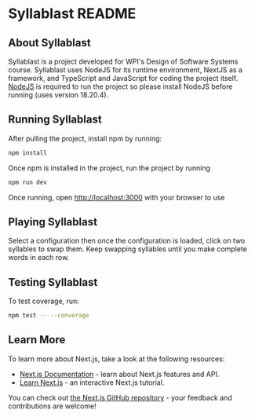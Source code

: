 # Syllablast README

## About Syllablast
Syllablast is a project developed for WPI's Design of Software Systems course. Syllablast uses NodeJS for its runtime environment, NextJS as a framework, and TypeScript and JavaScript for coding the project itself. [NodeJS](https://nodejs.org/en/download/package-manager) is required to run the project so please install NodeJS before running (uses version 18.20.4).

## Running Syllablast
After pulling the project, install npm by running:
```bash
npm install
```

Once npm is installed in the project, run the project by running

```bash
npm run dev
```

Once running, open [http://localhost:3000](http://localhost:3000) with your browser to use 

## Playing Syllablast
Select a configuration then once the configuration is loaded, click on two syllables to swap them. Keep swapping syllables until you make complete words in each row.

## Testing Syllablast

To test coverage, run:
```bash
npm test -- --converage
```

## Learn More

To learn more about Next.js, take a look at the following resources:

- [Next.js Documentation](https://nextjs.org/docs) - learn about Next.js features and API.
- [Learn Next.js](https://nextjs.org/learn) - an interactive Next.js tutorial.

You can check out [the Next.js GitHub repository](https://github.com/vercel/next.js) - your feedback and contributions are welcome!
